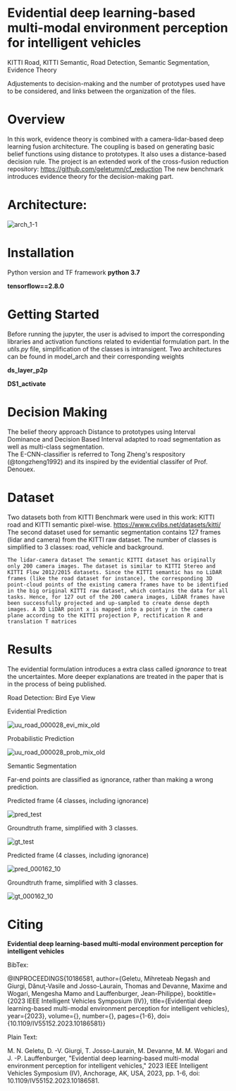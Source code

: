 # Evidential deep learning-based multi-modal environment perception for intelligent vehicles
KITTI Road, KITTI Semantic, Road Detection, Semantic Segmentation, Evidence Theory

Adjustements to decision-making and the number of prototypes used have to be considered, and links between the organization of the files. 

# Overview 
In this work, evidence theory is combined with a camera-lidar-based deep learning fusion architecture. The coupling is based on generating basic belief functions using distance to prototypes. It also uses a distance-based decision rule.
The project is an extended work of the cross-fusion reduction repository:
https://github.com/geletumn/cf_reduction
The new benchmark introduces evidence theory for the decision-making part. 

# Architecture:
![arch_1-1](https://github.com/vasigiurgi/evi-cf-deep-learning-based-for-iv/assets/49117053/a20c2b0f-ea65-46e2-a73c-ba08f767c261)


# Installation 
Python version and TF framework
**python 3.7**

**tensorflow==2.8.0**

# Getting Started
Before running the jupyter, the user is advised to import the corresponding libraries and activation functions related to evidential formulation part.
In the _utils.py_ file, simplification of the classes is intransigent. Two architectures can be found in model_arch and their corresponding weights 
 
**ds_layer_p2p**

**DS1_activate**

# Decision Making
The belief theory approach Distance to prototypes using Interval Dominance and Decision Based Interval adapted to road segmentation as well as multi-class segmentation.  
The E-CNN-classifier is referred to Tong Zheng's respository (@tongzheng1992) and its inspired by the evidential classifer of Prof. Denouex. 
# Dataset

Two datasets both from KITTI Benchmark were used in this work: KITTI road and KITTI semantic pixel-wise. 
https://www.cvlibs.net/datasets/kitti/
The second dataset used for semantic segmentation contains 127 frames (lidar and camera) from the KITTI raw dataset. 
The number of classes is simplified to 3 classes: road, vehicle and background. 

	The lidar-camera dataset The semantic KITTI dataset has originally only 200 camera images. The dataset is similar to KITTI Stereo and KITTI Flow 2012/2015 datasets. Since the KITTI semantic has no LiDAR frames (like the road dataset for instance), the corresponding 3D point-cloud points of the existing camera frames have to be identified in the big original KITTI raw dataset, which contains the data for all tasks. Hence, for 127 out of the 200 camera images, LiDAR frames have been successfully projected and up-sampled to create dense depth images. A 3D LiDAR point x is mapped into a point y in the camera plane according to the KITTI projection P, rectification R and translation T matrices

# Results
The evidential formulation introduces a extra class called _ignorance_ to treat the uncertaintes. More deeper explanations are treated in the paper that is in the process of being published. 

Road Detection: Bird Eye View

Evidential Prediction

![uu_road_000028_evi_mix_old](https://github.com/vasigiurgi/evi-cf-deep-learning-based-for-iv/assets/49117053/206a2be5-b604-4f5c-82d1-3d2ed5d932b0)

Probabilistic Prediction

![uu_road_000028_prob_mix_old](https://github.com/vasigiurgi/evi-cf-deep-learning-based-for-iv/assets/49117053/d22f19b9-3162-4185-a60c-fe37df7c20c4)


Semantic Segmentation

Far-end points are classified as ignorance, rather than making a wrong prediction.

Predicted frame (4 classes, including ignorance)

![pred_test](https://github.com/vasigiurgi/evi-cf-deep-learning-based-for-iv/assets/49117053/dce440c8-3b16-4f9f-bc39-419bf700fc56)

Groundtruth frame, simplified with 3 classes. 

![gt_test](https://github.com/vasigiurgi/evi-cf-deep-learning-based-for-iv/assets/49117053/ef87a3fd-db12-4e63-b5a6-8c749951ffcb)

Predicted frame (4 classes, including ignorance)

![pred_000162_10](https://github.com/vasigiurgi/evi-cf-deep-learning-based-for-iv/assets/49117053/343d6507-1da5-40d4-b96a-9c1fde72b040)

Groundtruth frame, simplified with 3 classes. 

![gt_000162_10](https://github.com/vasigiurgi/evi-cf-deep-learning-based-for-iv/assets/49117053/431767af-6fba-4649-afc7-9af154649142)


# Citing 
**Evidential deep learning-based multi-modal environment perception for intelligent vehicles**

BibTex:

@INPROCEEDINGS{10186581,
  author={Geletu, Mihreteab Negash and Giurgi, Dănuţ-Vasile and Josso-Laurain, Thomas and Devanne, Maxime and Wogari, Mengesha Mamo and Lauffenburger, Jean-Philippe},
  booktitle={2023 IEEE Intelligent Vehicles Symposium (IV)}, 
  title={Evidential deep learning-based multi-modal environment perception for intelligent vehicles}, 
  year={2023},
  volume={},
  number={},
  pages={1-6},
  doi={10.1109/IV55152.2023.10186581}}

Plain Text: 

M. N. Geletu, D. -V. Giurgi, T. Josso-Laurain, M. Devanne, M. M. Wogari and J. -P. Lauffenburger, "Evidential deep learning-based multi-modal environment perception for intelligent vehicles," 2023 IEEE Intelligent Vehicles Symposium (IV), Anchorage, AK, USA, 2023, pp. 1-6, doi: 10.1109/IV55152.2023.10186581.



